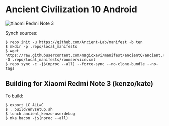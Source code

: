 # Ancient Civilization 10 Android

![Xiaomi Redmi Note 3](https://github.com/magicxavi/manifest/raw/ancientQ/PicsArt_07-15-12.05.11.png "Xiaomi Redmi Note 3")

Synch sources:

    $ repo init -u https://github.com/Ancient-Lab/manifest -b ten
    $ mkdir -p .repo/local_manifests
    $ wget https://raw.githubusercontent.com/magicxavi/manifest/ancientQ/ancient.xml -O .repo/local_manifests/roomservice.xml
    $ repo sync -c -j$(nproc --all) --force-sync --no-clone-bundle --no-tags

Building for Xiaomi Redmi Note 3 (kenzo/kate)
---------------

To build:

    $ export LC_ALL=C
    $ . build/envsetup.sh
    $ lunch ancient_kenzo-userdebug
    $ mka bacon -j$(nproc --all)
